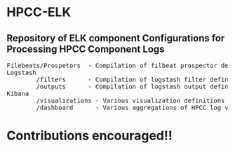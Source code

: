 # HPCC-ELK
## Repository of ELK component Configurations for Processing HPCC Component Logs

<pre>
Filebeats/Prospetors  - Compilation of filbeat prospector definitions to process various HPCC component log entries
Logstash
        /filters      - Compilation of logstash filter definitions to process HPCC log messages from above prospectors
        /outputs      - Compilation of logstash output definitions to forwad processed HPCC log messages
Kibana
        /visualizations - Various visualization definitions based on ES indexes created by above rules
        /dashboard      - Various aggregations of HPCC log visualizations
</pre>

# Contributions encouraged!!
